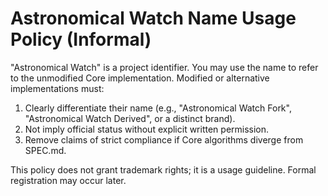 # Astronomical Watch Name Usage Policy (Informal)

"Astronomical Watch" is a project identifier. You may use the name to refer to the unmodified Core implementation. Modified or alternative implementations must:

1. Clearly differentiate their name (e.g., "Astronomical Watch Fork", "Astronomical Watch Derived", or a distinct brand).
2. Not imply official status without explicit written permission.
3. Remove claims of strict compliance if Core algorithms diverge from SPEC.md.

This policy does not grant trademark rights; it is a usage guideline. Formal registration may occur later.